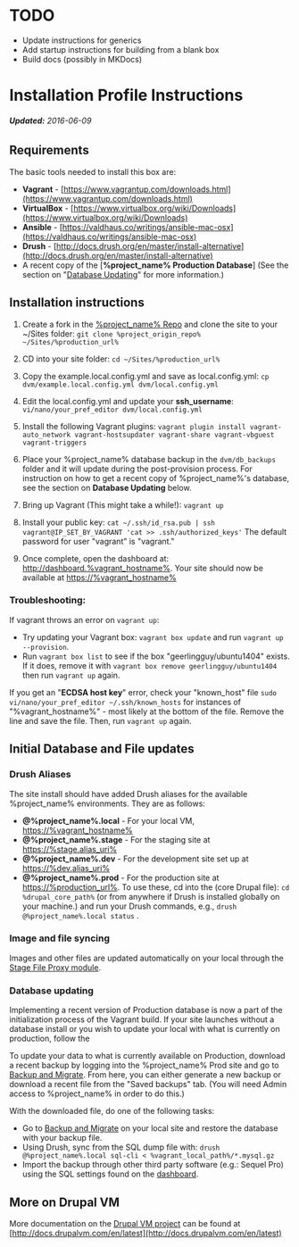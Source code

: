 # TODO 
- Update instructions for generics
- Add startup instructions for building from a blank box
- Build docs (possibly in MKDocs)



Installation Profile Instructions
=================================
###### **Updated:** _2016-06-09_


## Requirements

The basic tools needed to install this box are:

* **Vagrant** - [https://www.vagrantup.com/downloads.html](https://www.vagrantup.com/downloads.html)
* **VirtualBox** - [https://www.virtualbox.org/wiki/Downloads](https://www.virtualbox.org/wiki/Downloads)
* **Ansible** - [https://valdhaus.co/writings/ansible-mac-osx](https://valdhaus.co/writings/ansible-mac-osx)
* **Drush** - [http://docs.drush.org/en/master/install-alternative](http://docs.drush.org/en/master/install-alternative)
* A recent copy of the [**%project_name% Production Database**] (See the section on "[Database Updating](#DB_Updates)" for more information.)


## Installation instructions

1. Create a fork in the [%project_name% Repo](%project_upstream_repo%) and clone the site to your ~/Sites folder: `git clone %project_origin_repo% ~/Sites/%production_url%`

2. CD into your site folder: `cd ~/Sites/%production_url%`

3. Copy the example.local.config.yml and save as local.config.yml: `cp dvm/example.local.config.yml dvm/local.config.yml`

4. Edit the local.config.yml and update your **ssh_username**: `vi/nano/your_pref_editor dvm/local.config.yml`

5. Install the following Vagrant plugins: `vagrant plugin install vagrant-auto_network vagrant-hostsupdater vagrant-share vagrant-vbguest vagrant-triggers`

6. Place your %project_name% database backup in the `dvm/db_backups` folder and it will update during the post-provision process. 
For instruction on how to get a recent copy of %project_name%'s database, see the section on **Database Updating** below.

7. Bring up Vagrant (This might take a while!): `vagrant up` 

8. Install your public key: `cat ~/.ssh/id_rsa.pub | ssh vagrant@IP_SET_BY_VAGRANT 'cat >> .ssh/authorized_keys'` The default password for user "vagrant" is "vagrant."

9. Once complete, open the dashboard at: [http://dashboard.%vagrant_hostname%](http://dashboard.%vagrant_hostname%). Your site should now be available at [https://%vagrant_hostname%](https://%vagrant_hostname%)

### Troubleshooting: 

If vagrant throws an error on `vagrant up`: 

* Try updating your Vagrant box: `vagrant box update` and run `vagrant up --provision`.
* Run `vagrant box list` to see if the box "geerlingguy/ubuntu1404" exists. If it does, remove it with `vagrant box remove geerlingguy/ubuntu1404` then run `vagrant up` again.

If you get an "**ECDSA host key**" error, check your "known_host" file `sudo vi/nano/your_pref_editor ~/.ssh/known_hosts` for instances of "%vagrant_hostname%" - most likely at the bottom of the file. Remove the line and save the file. Then, run `vagrant up` again.


## Initial Database and File updates

### Drush Aliases

The site install should have added Drush aliases for the available %project_name% environments. They are as follows: 

* **@%project_name%.local** - For your local VM, [https://%vagrant_hostname%](https://%vagrant_hostname%)
* **@%project_name%.stage** - For the staging site at [https://%stage.alias_uri%](https://%stage.alias_uri%)
* **@%project_name%.dev** - For the development site set up at [https://%dev.alias_uri%](https://%dev.alias_uri%)
* **@%project_name%.prod** -  For the production site at [https://%production_url%](https://%production_url%).
To use these, cd into the (core Drupal file): `cd %drupal_core_path%` (or from anywhere if Drush is installed globally on your machine.) and run your Drush commands, e.g., `drush @%project_name%.local status` .

### Image and file syncing

Images and other files are updated automatically on your local through the [Stage File Proxy module](https://www.drupal.org/project/stage_file_proxy).

### <a name="DB_Updates"></a> Database updating

Implementing a recent version of Production database is now a part of the initialization process of the Vagrant build. If your site launches without a database install or you wish to update your local with what is currently on production, follow the 

To update your data to what is currently available on Production, download a recent backup by logging into the %project_name% Prod site and go to [Backup and Migrate](https://%production_url%/admin/config/system/backup_migrate).
From here, you can either generate a new backup or download a recent file from the "Saved backups" tab. (You will need Admin access to %project_name% in order to do this.)

With the downloaded file, do one of the following tasks:

* Go to [Backup and Migrate](https://%vagrant_hostname%/admin/config/system/backup_migrate) on your local site and restore the database with your backup file.
* Using Drush, sync from the SQL dump file with: `drush @%project_name%.local sql-cli < %vagrant_local_path%/*.mysql.gz`
* Import the backup through other third party software (e.g.: Sequel Pro) using the SQL settings found on the [dashboard](http://dashboard.%vagrant_hostname%).


## More on Drupal VM

More documentation on the [Drupal VM project](http://www.drupalvm.com) can be found at [http://docs.drupalvm.com/en/latest](http://docs.drupalvm.com/en/latest)
